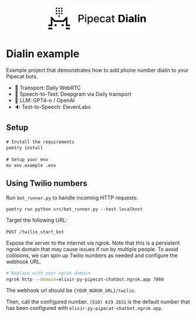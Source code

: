 <div align="center">
 <img alt="pipecat" width="300px" height="auto" src="image.png">
</div>

# Dialin example

Example project that demonstrates how to add phone number dialin to your Pipecat bots.

- 🔁 Transport: Daily WebRTC
- 💬 Speech-to-Text: Deepgram via Daily transport
- 🤖 LLM: GPT4-o / OpenAI
- 🔉 Text-to-Speech: ElevenLabs

## Setup

```shell
# Install the requirements
poetry install

# Setup your env
mv env.example .env
```

## Using Twilio numbers

Run `bot_runner.py` to handle incoming HTTP requests:

```shell
poetry run python src/bot_runner.py --host localhost
```

Target the following URL:

`POST /twilio_start_bot`

Expose the server to the internet via ngrok. Note that this is a persistent ngrok domain that may cause issues if run by multiple people. To avoid collisions, we can spin up Twilio numbers as needed and configure the webhook URL.

```bash
# Replace with your ngrok domain
ngrok http --domain=elixir-py-pipecat-chatbot.ngrok.app 7860
```

The webhook url should be `{YOUR_NGROK_URL}/twilio`.

Then, call the configured number. `(510) 619 2831` is the default number that has been configured with `elixir-py-pipecat-chatbot.ngrok.app`.

